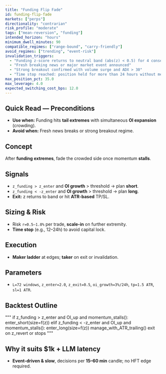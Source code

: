 ```yaml
---
title: "Funding Flip Fade"
id: funding-flip-fade
markets: ["perps"]
directionality: "contrarian"
risk_profile: "moderate"
tags: ["mean-reversion", "funding"]
intended_horizon: "hours"
minimum_dwell_minutes: 90
compatible_regimes: ["range-bound", "carry-friendly"]
avoid_regimes: ["trending", "event-risk"]
invalidation_triggers:
  - "Funding z-score returns to neutral band (abs(z) < 0.5) for 4 consecutive windows"
  - "Fresh breaking news or major market event announced"
  - "Strong breakout confirmed with volume surge and ADX > 30"
  - "Time stop reached: position held for more than 24 hours without mean reversion"
max_position_pct: 35.0
max_leverage: 4.0
expected_switching_cost_bps: 12.0
---
```


## Quick Read — Preconditions
- **Use when:** Funding hits **tail extremes** with simultaneous **OI expansion** (crowding).
- **Avoid when:** Fresh news breaks or strong breakout regime.

## Concept
After **funding extremes**, fade the crowded side once momentum **stalls**.

## Signals
- `z_funding > z_enter` and **OI growth** > threshold → plan **short**.
- `z_funding < -z_enter` and **OI growth** > threshold → plan **long**.
- **Exit:** z returns to band or hit **ATR-based** TP/SL.

## Sizing & Risk
- Risk `r=0.5–1.0%` per trade, **scale-in** on further extremity.
- **Time stop** (e.g., 12–24h) to avoid capital lock.

## Execution
- **Maker ladder** at edges; **taker** on exit or invalidation.

## Parameters
- `L=72 windows`, `z_enter=2.0`, `z_exit=0.5`, `oi_growth=3%/24h`, `tp=1.5 ATR`, `sl=1 ATR`.

## Backtest Outline
"""
if z_funding > z_enter and OI_up and momentum_stalls():
    enter_short(size=f(z))
elif z_funding < -z_enter and OI_up and momentum_stalls():
    enter_long(size=f(z))
manage_with_ATR_trailing()
exit on z_revert or stops
"""

## Why it suits $1k + LLM latency
- **Event-driven & slow**, decisions per **15–60 min** candle; no HFT edge required.
